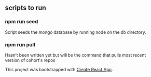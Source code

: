 ## scripts to run

### npm run seed
Script seeds the mongo database by running node on the db directory.

### npm run pull
Hasn't been written yet but will be the command that pulls most recent version of cohort's repos


This project was bootstrapped with [Create React App](https://github.com/facebook/create-react-app).
